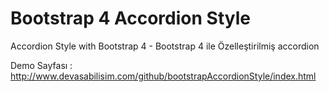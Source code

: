 # Bootstrap 4 Accordion Style
Accordion Style with Bootstrap 4 - Bootstrap 4 ile Özelleştirilmiş accordion

Demo Sayfası : 
http://www.devasabilisim.com/github/bootstrapAccordionStyle/index.html

